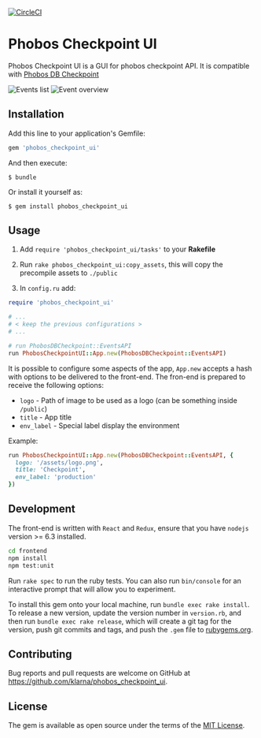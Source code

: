 [![CircleCI](https://circleci.com/gh/klarna/phobos_checkpoint_ui.svg?style=shield)](https://circleci.com/gh/klarna/phobos_checkpoint_ui)

# Phobos Checkpoint UI

Phobos Checkpoint UI is a GUI for phobos checkpoint API. It is compatible with [Phobos DB Checkpoint](https://github.com/klarna/phobos_db_checkpoint)

![Events list](https://github.com/klarna/phobos_checkpoint_ui/raw/master/screenshot1.png)
![Event overview](https://github.com/klarna/phobos_checkpoint_ui/raw/master/screenshot2.png)

## Installation

Add this line to your application's Gemfile:

```ruby
gem 'phobos_checkpoint_ui'
```

And then execute:

    $ bundle

Or install it yourself as:

    $ gem install phobos_checkpoint_ui

## Usage

1) Add `require 'phobos_checkpoint_ui/tasks'` to your __Rakefile__

2) Run `rake phobos_checkpoint_ui:copy_assets`, this will copy the precompile assets to `./public`

3) In `config.ru` add:

```ruby
require 'phobos_checkpoint_ui'

# ...
# < keep the previous configurations >
# ...

# run PhobosDBCheckpoint::EventsAPI
run PhobosCheckpointUI::App.new(PhobosDBCheckpoint::EventsAPI)
```

It is possible to configure some aspects of the app, `App.new` accepts a hash with options to be delivered to the front-end. The fron-end is prepared to receive the following options:

* `logo` - Path of image to be used as a logo (can be something inside `/public`)
* `title` - App title
* `env_label` - Special label display the environment

Example:

```ruby
run PhobosCheckpointUI::App.new(PhobosDBCheckpoint::EventsAPI, {
  logo: '/assets/logo.png',
  title: 'Checkpoint',
  env_label: 'production'
})
```

## Development

The front-end is written with `React` and `Redux`, ensure that you have `nodejs` version >= 6.3 installed.

```sh
cd frontend
npm install
npm test:unit
```

Run `rake spec` to run the ruby tests. You can also run `bin/console` for an interactive prompt that will allow you to experiment.

To install this gem onto your local machine, run `bundle exec rake install`. To release a new version, update the version number in `version.rb`, and then run `bundle exec rake release`, which will create a git tag for the version, push git commits and tags, and push the `.gem` file to [rubygems.org](https://rubygems.org).

## Contributing

Bug reports and pull requests are welcome on GitHub at https://github.com/klarna/phobos_checkpoint_ui.

## License

The gem is available as open source under the terms of the [MIT License](http://opensource.org/licenses/MIT).
